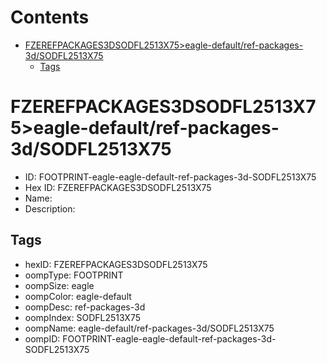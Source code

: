 



Contents
========

* [FZEREFPACKAGES3DSODFL2513X75>eagle-default/ref-packages-3d/SODFL2513X75](#fzerefpackages3dsodfl2513x75eagle-defaultref-packages-3dsodfl2513x75)
	* [Tags](#tags)

# FZEREFPACKAGES3DSODFL2513X75>eagle-default/ref-packages-3d/SODFL2513X75

- ID: FOOTPRINT-eagle-eagle-default-ref-packages-3d-SODFL2513X75
- Hex ID: FZEREFPACKAGES3DSODFL2513X75
- Name: 
- Description: 

## Tags

- hexID: FZEREFPACKAGES3DSODFL2513X75
- oompType: FOOTPRINT
- oompSize: eagle
- oompColor: eagle-default
- oompDesc: ref-packages-3d
- oompIndex: SODFL2513X75
- oompName: eagle-default/ref-packages-3d/SODFL2513X75
- oompID: FOOTPRINT-eagle-eagle-default-ref-packages-3d-SODFL2513X75
